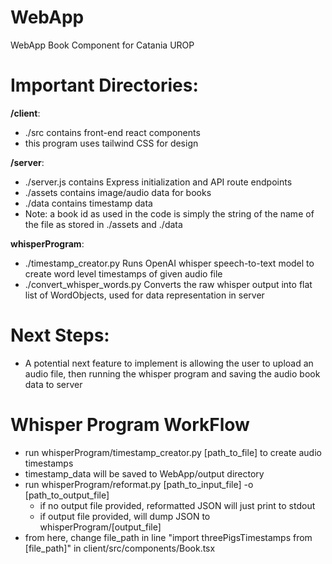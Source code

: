 # WebApp
WebApp Book Component for Catania UROP


# Important Directories:

**/client**:
 - ./src contains front-end react components
 - this program uses tailwind CSS for design

 **/server**:
 - ./server.js contains Express initialization and API route endpoints
 - ./assets contains image/audio data for books
 - ./data contains timestamp data
 - Note: a book id as used in the code is simply the string of the name of the file as stored in ./assets and ./data

 **whisperProgram**:
 - ./timestamp_creator.py Runs OpenAI whisper speech-to-text model to create word level timestamps of given audio file
 - ./convert_whisper_words.py Converts the raw whisper output into flat list of WordObjects, used for data representation in server


 # Next Steps:
 - A potential next feature to implement is allowing the user to upload an audio file, then running the whisper program and saving the audio book data to server


 # Whisper Program WorkFlow
 - run whisperProgram/timestamp_creator.py [path_to_file] to create audio timestamps
 - timestamp_data will be saved to WebApp/output directory
 - run whisperProgram/reformat.py [path_to_input_file] -o [path_to_output_file]
    - if no output file provided, reformatted JSON will just print to stdout
    - if output file provided, will dump JSON to whisperProgram/[output_file] 
 - from here, change file_path in line "import threePigsTimestamps from [file_path]" in client/src/components/Book.tsx


 
